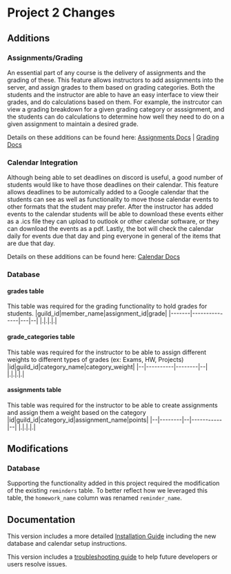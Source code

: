 # Project 2 Changes
## Additions
### Assignments/Grading
An essential part of any course is the delivery of assignments and the grading of these. This feature allows instructors to add assignments into the server, and assign grades to them based on grading categories. Both the students and the instructor are able to have an easy interface to view their grades, and do calculations based on them. For example, the instrcutor can view a grading breakdown for a given grading category or asssignment, and the students can do calculations to determine how well they need to do on a given assignment to maintain a desired grade.

Details on these additions can be found here: [Assignments Docs](https://github.com/nfoster1492/ClassMateBot-1/tree/main/docs/Assignments) |  [Grading Docs](https://github.com/nfoster1492/ClassMateBot-1/tree/main/docs/Grades)

### Calendar Integration
Although being able to set deadlines on discord is useful, a good number of students would like to have those deadlines on their calendar. This feature allows deadlines to be automically added to a Google calendar that the students can see as well as functionality to move those calendar events to other formats that the student may prefer. After the instructor has added events to the calendar students will be able to download these events either as a .ics file they can upload to outlook or other calendar software, or they can download the events as a pdf. Lastly, the bot will check the calendar daily for events due that day and ping everyone in general of the items that are due that day.

Details on these additions can be found here: [Calendar Docs](https://github.com/nfoster1492/ClassMateBot-1/tree/main/docs/Calendar)

### Database
#### grades table
This table was required for the grading functionality to hold grades for students.
|guild_id|member_name|assignment_id|grade|
|-------|---------------|---|--|
|.|.|.|.|

#### grade_categories table
This table was required for the instructor to be able to assign different weights to different types of grades (ex: Exams, HW, Projects)
|id|guild_id|category_name|category_weight|
|--|----------|--------|--|
|.|.|.|.|

#### assignments table
This table was required for the instructor to be able to create assignments and assign them a weight based on the category
|id|guild_id|category_id|assignment_name|points|
|--|--------|--|-----------|--|
|.|.|.|.|

## Modifications

### Database
Supporting the functionality added in this project required the modification of the existing `reminders` table. To better reflect how we leveraged this table, the `homework_name` column was renamed `reminder_name`.

## Documentation
This version includes a more detailed [Installation Guide](../docs/installation.md) including the new database and calendar setup instructions.

This version includes a [troubleshooting guide](../docs/troubleshoot.md) to help future developers or users resolve issues.
